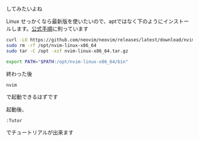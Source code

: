 してみたいよね

Linux
せっかくなら最新版を使いたいので、aptではなく下のようにインストールします。[公式手順](https://github.com/neovim/neovim/blob/master/INSTALL.md)に則っています
```bash
curl -LO https://github.com/neovim/neovim/releases/latest/download/nvim-linux-x86_64.tar.gz
sudo rm -rf /opt/nvim-linux-x86_64
sudo tar -C /opt -xzf nvim-linux-x86_64.tar.gz

export PATH="$PATH:/opt/nvim-linux-x86_64/bin"
```
終わった後
```bash
nvim
```
で起動できるはずです

起動後、
```
:Tutor
```
でチュートリアルが出来ます
